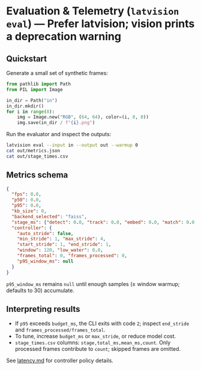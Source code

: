 # Evaluation & Telemetry (`latvision eval`) — Prefer latvision; vision prints a deprecation warning

## Quickstart

Generate a small set of synthetic frames:

```python
from pathlib import Path
from PIL import Image

in_dir = Path("in")
in_dir.mkdir()
for i in range(8):
    img = Image.new("RGB", (64, 64), color=(i, 0, 0))
    img.save(in_dir / f"{i}.png")
```

Run the evaluator and inspect the outputs:

```bash
latvision eval --input in --output out --warmup 0
cat out/metrics.json
cat out/stage_times.csv
```

## Metrics schema

```json
{
  "fps": 0.0,
  "p50": 0.0,
  "p95": 0.0,
  "kb_size": 0,
  "backend_selected": "faiss",
  "stage_ms": {"detect": 0.0, "track": 0.0, "embed": 0.0, "match": 0.0, "overhead": 0.0},
  "controller": {
    "auto_stride": false,
    "min_stride": 1, "max_stride": 4,
    "start_stride": 1, "end_stride": 1,
    "window": 120, "low_water": 0.8,
    "frames_total": 0, "frames_processed": 0,
    "p95_window_ms": null
  }
}
```

`p95_window_ms` remains `null` until enough samples (≥ window warmup; defaults to 30) accumulate.

## Interpreting results

- If `p95` exceeds `budget_ms`, the CLI exits with code `2`; inspect `end_stride` and `frames_processed/frames_total`.
- To tune, increase `budget_ms` or `max_stride`, or reduce model cost.
- `stage_times.csv` columns: `stage,total_ms,mean_ms,count`. Only processed frames contribute to `count`; skipped frames are omitted.

See [latency.md](latency.md) for controller policy details.
